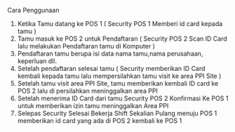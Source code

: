 Cara Penggunaan
1. Ketika Tamu datang ke POS 1 ( Security POS 1 Memberi id card kepada tamu )
2. Tamu masuk ke POS 2 untuk Pendaftaran ( Security POS 2 Scan ID Card lalu melakukan Pendaftaran tamu di Komputer )
3. Pendaftaran tamu berupa isi data nama tamu,nama perusahaan, keperluan dll.
4. Setelah pendaftaran selesai tamu ( Security memberikan ID Card kembali kepada tamu lalu mempersilahkan tamu visit ke area PPI Site )
5. Setelah tamu visit area PPI Site, tamu memberikan kembali ID card ke POS 2 lalu di persilahkan meninggalkan area PPI
6. Setelah menerima ID Card dari tamu Security POS 2 Konfirmasi Ke POS 1 untuk memberikan izin tamu meninggalkan Area PPI
7. Selepas Security Selesai Bekerja Shift Sekalian Pulang menuju POS 1 memberikan id card yang ada di POS 2 kembali ke POS 1
